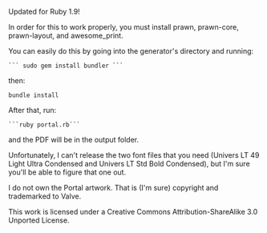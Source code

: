 Updated for Ruby 1.9!

In order for this to work properly, you must install prawn, prawn-core, prawn-layout, and awesome_print.

You can easily do this by going into the generator's directory and running:

    ``` sudo gem install bundler ```
    
then:

```bundle install```

After that, run:

    ```ruby portal.rb```
    
and the PDF will be in the output folder.

Unfortunately, I can't release the two font files that you need (Univers LT 49 Light Ultra Condensed and Univers LT Std Bold Condensed), but I'm sure you'll be able to figure that one out.

I do not own the Portal artwork.  That is (I'm sure) copyright and trademarked to Valve.

This work is licensed under a Creative Commons Attribution-ShareAlike 3.0 Unported License.
